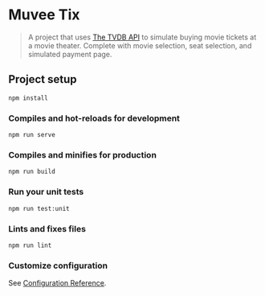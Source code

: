 # Muvee Tix

> A project that uses [The TVDB API](https://thetvdb.com/home) to simulate buying movie tickets at a movie theater. Complete with movie selection, seat selection, and simulated payment page.

## Project setup
```
npm install
```

### Compiles and hot-reloads for development
```
npm run serve
```

### Compiles and minifies for production
```
npm run build
```

### Run your unit tests
```
npm run test:unit
```

### Lints and fixes files
```
npm run lint
```

### Customize configuration
See [Configuration Reference](https://cli.vuejs.org/config/).
